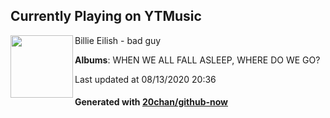 ## Currently Playing on YTMusic

[<img align="left" width="100" src="https://lh3.googleusercontent.com/RG92soY11tCRckJuiLvwUF0YACEyBcC4m-GUre3ffB6afsGiRGJw1n-8CWtHkC7Q049HmyfU4aPGNtQ">](https://music.youtube.com/channel/UCERrDZ8oN0U_n9MphMKERcg)

Billie Eilish - bad guy

**Albums**: WHEN WE ALL FALL ASLEEP, WHERE DO WE GO?

Last updated at 08/13/2020 20:36

#### Generated with [20chan/github-now](https://github.com/20chan/github-now)


<!--
**20chan/20chan** is a ✨ _special_ ✨ repository because its `README.md` (this file) appears on your GitHub profile.

Here are some ideas to get you started:

- 🔭 I’m currently working on ...
- 🌱 I’m currently learning ...
- 👯 I’m looking to collaborate on ...
- 🤔 I’m looking for help with ...
- 💬 Ask me about ...
- 📫 How to reach me: ...
- 😄 Pronouns: ...
- ⚡ Fun fact: ...
-->
